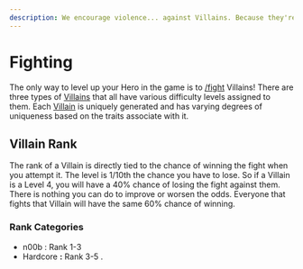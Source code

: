 ```yaml
---
description: We encourage violence... against Villains. Because they're bad.
---
```


# Fighting

The only way to level up your Hero in the game is to [/fight](../discord-bot/fight.md) Villains! There are three types of [Villains](../tokens/villains/) that all have various difficulty levels assigned to them. Each [Villain](../tokens/villains/) is uniquely generated and has varying degrees of uniqueness based on the traits associate with it.

## Villain Rank

The rank of a Villain is directly tied to the chance of winning the fight when you attempt it. The level is 1/10th the chance you have to lose. So if a Villain is a Level 4, you will have a 40% chance of losing the fight against them. There is nothing you can do to improve or worsen the odds. Everyone that fights that Villain will have the same 60% chance of winning.

### Rank Categories

* n00b : Rank 1-3&#x20;
* Hardcore **:** Rank 3-5 . &#x20;
